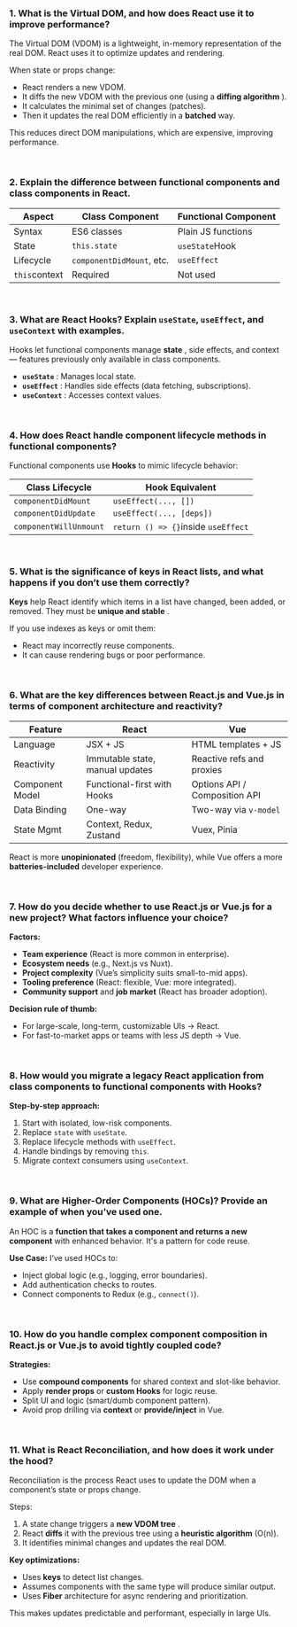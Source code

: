 ### 1. What is the Virtual DOM, and how does React use it to improve performance?

The Virtual DOM (VDOM) is a lightweight, in-memory representation of the real DOM. React uses it to optimize updates and rendering.

When state or props change:

- React renders a new VDOM.
- It diffs the new VDOM with the previous one (using a **diffing algorithm** ).
- It calculates the minimal set of changes (patches).
- Then it updates the real DOM efficiently in a **batched** way.

This reduces direct DOM manipulations, which are expensive, improving performance.

<br />

### 2. Explain the difference between functional components and class components in React.

| Aspect        | Class Component           | Functional Component |
| ------------- | ------------------------- | -------------------- |
| Syntax        | ES6 classes               | Plain JS functions   |
| State         | `this.state`              | `useState`Hook       |
| Lifecycle     | `componentDidMount`, etc. | `useEffect`          |
| `this`context | Required                  | Not used             |

<br />

### 3. What are React Hooks? Explain `useState`, `useEffect`, and `useContext` with examples.

Hooks let functional components manage **state** , side effects, and context — features previously only available in class components.

- **`useState`** : Manages local state.
- **`useEffect`** : Handles side effects (data fetching, subscriptions).
- **`useContext`** : Accesses context values.

<br />

### 4. How does React handle component lifecycle methods in functional components?

Functional components use **Hooks** to mimic lifecycle behavior:

| Class Lifecycle        | Hook Equivalent                     |
| ---------------------- | ----------------------------------- |
| `componentDidMount`    | `useEffect(..., [])`                |
| `componentDidUpdate`   | `useEffect(..., [deps])`            |
| `componentWillUnmount` | `return () => {}`inside `useEffect` |

<br />

### 5. What is the significance of keys in React lists, and what happens if you don’t use them correctly?

**Keys** help React identify which items in a list have changed, been added, or removed. They must be **unique and stable** .

If you use indexes as keys or omit them:

- React may incorrectly reuse components.
- It can cause rendering bugs or poor performance.

<br />

### 6. What are the key differences between React.js and Vue.js in terms of component architecture and reactivity?

| Feature         | React                           | Vue                           |
| --------------- | ------------------------------- | ----------------------------- |
| Language        | JSX + JS                        | HTML templates + JS           |
| Reactivity      | Immutable state, manual updates | Reactive refs and proxies     |
| Component Model | Functional-first with Hooks     | Options API / Composition API |
| Data Binding    | One-way                         | Two-way via `v-model`         |
| State Mgmt      | Context, Redux, Zustand         | Vuex, Pinia                   |

React is more **unopinionated** (freedom, flexibility), while Vue offers a more **batteries-included** developer experience.

<br />

### 7. How do you decide whether to use React.js or Vue.js for a new project? What factors influence your choice?

**Factors:**

- **Team experience** (React is more common in enterprise).
- **Ecosystem needs** (e.g., Next.js vs Nuxt).
- **Project complexity** (Vue’s simplicity suits small-to-mid apps).
- **Tooling preference** (React: flexible, Vue: more integrated).
- **Community support** and **job market** (React has broader adoption).

**Decision rule of thumb:**

- For large-scale, long-term, customizable UIs → React.
- For fast-to-market apps or teams with less JS depth → Vue.

<br />

### 8. How would you migrate a legacy React application from class components to functional components with Hooks?

**Step-by-step approach:**

1. Start with isolated, low-risk components.
2. Replace `state` with `useState`.
3. Replace lifecycle methods with `useEffect`.
4. Handle bindings by removing `this`.
5. Migrate context consumers using `useContext`.

<br />

### 9. What are Higher-Order Components (HOCs)? Provide an example of when you’ve used one.

An HOC is a **function that takes a component and returns a new component** with enhanced behavior. It's a pattern for code reuse.

**Use Case:**
I’ve used HOCs to:

- Inject global logic (e.g., logging, error boundaries).
- Add authentication checks to routes.
- Connect components to Redux (e.g., `connect()`).

<br />

### 10. How do you handle complex component composition in React.js or Vue.js to avoid tightly coupled code?

**Strategies:**

- Use **compound components** for shared context and slot-like behavior.
- Apply **render props** or **custom Hooks** for logic reuse.
- Split UI and logic (smart/dumb component pattern).
- Avoid prop drilling via **context** or **provide/inject** in Vue.

<br />

### 11. What is React Reconciliation, and how does it work under the hood?

Reconciliation is the process React uses to update the DOM when a component’s state or props change.

Steps:

1. A state change triggers a **new VDOM tree** .
2. React **diffs** it with the previous tree using a **heuristic algorithm** (O(n)).
3. It identifies minimal changes and updates the real DOM.

**Key optimizations:**

- Uses **keys** to detect list changes.
- Assumes components with the same type will produce similar output.
- Uses **Fiber** architecture for async rendering and prioritization.

This makes updates predictable and performant, especially in large UIs.
